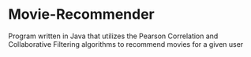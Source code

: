 # Movie-Recommender
Program written in Java that utilizes the Pearson Correlation and Collaborative Filtering algorithms to recommend movies for a given user
